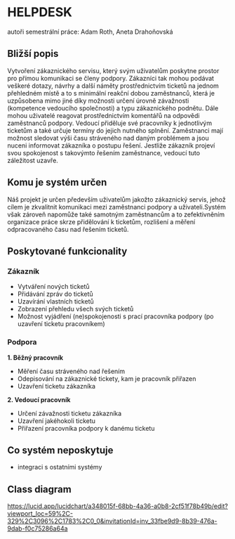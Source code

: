 # HELPDESK

autoři semestrální práce: Adam Roth, Aneta Drahoňovská

## Bližší popis

Vytvoření zákaznického servisu, který svým uživatelům poskytne prostor pro přímou komunikaci se členy podpory. Zákazníci
tak mohou podávat veškeré dotazy, návrhy a další náměty prostřednictvím ticketů na jednom přehledném místě a to s
minimální reakční dobou zaměstnanců, která je uzpůsobena mimo jiné díky možnosti určení úrovně závažnosti (kompetence
vedoucího společnosti) a typu zákaznického podnětu. Dále mohou uživatelé reagovat prostřednictvím komentářů na odpovědi
zaměstnanců podpory. Vedoucí přiděluje své pracovníky k jednotlivým ticketům a také určuje termíny do jejich nutného
splnění. Zaměstnanci mají možnost sledovat výši času stráveného nad daným problémem a jsou nuceni informovat zákazníka o
postupu řešení. Jestliže zákazník projeví svou spokojenost s takovýmto řešením zaměstnance, vedoucí tuto záležitost
uzavře.

## Komu je systém určen

Náš projekt je určen především uživatelům jakožto zákaznický servis, jehož cílem je zkvalitnit komunikaci mezi
zaměstnanci podpory a uživateli.Systém však zároveň napomůže také samotným zaměstnancům a to zefektivněním organizace
práce skrze přidělování k ticketům, rozlišení a měření odpracovaného času nad řešením ticketů.

## Poskytované funkcionality

### Zákazník

- Vytváření nových ticketů
- Přidávání zpráv do ticketů
- Uzavírání vlastních ticketů
- Zobrazení přehledu všech svých ticketů
- Možnost vyjádření (ne)spokojenosti s prací pracovníka podpory
  (po uzavření ticketu pracovníkem)

### Podpora

****1. Běžný pracovník****

- Měření času stráveného nad řešením
- Odepisování na zákaznické tickety, kam je pracovník přiřazen
- Uzavření ticketu zákazníka

****2. Vedoucí pracovník****

- Určení závažnosti ticketu zákazníka
- Uzavření jakéhokoli ticketu
- Přiřazení pracovníka podpory k danému ticketu

## Co systém neposkytuje

- integraci s ostatními systémy

## Class diagram

https://lucid.app/lucidchart/a348015f-68bb-4a36-a0b8-2cf51f78b49b/edit?viewport_loc=59%2C-329%2C3096%2C1783%2C0_0&invitationId=inv_33fbe9d9-8b39-476a-9dab-f0c75286a64a

